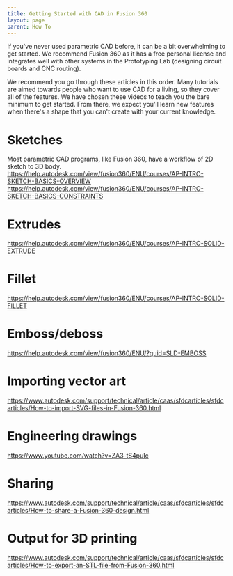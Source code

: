 ```yaml
---
title: Getting Started with CAD in Fusion 360
layout: page
parent: How To
---
```


If you've never used parametric CAD before, it can be a bit overwhelming to get started. We recommend Fusion 360 as it has a free personal license and integrates well with other systems in the Prototyping Lab (designing circuit boards and CNC routing).

We recommend you go through these articles in this order. Many tutorials are aimed towards people who want to use CAD for a living, so they cover all of the features. We have chosen these videos to teach you the bare minimum to get started. From there, we expect you'll learn new features when there's a shape that you can't create with your current knowledge.

# Sketches
Most parametric CAD programs, like Fusion 360, have a workflow of 2D sketch to 3D body. 
https://help.autodesk.com/view/fusion360/ENU/courses/AP-INTRO-SKETCH-BASICS-OVERVIEW
https://help.autodesk.com/view/fusion360/ENU/courses/AP-INTRO-SKETCH-BASICS-CONSTRAINTS

# Extrudes
https://help.autodesk.com/view/fusion360/ENU/courses/AP-INTRO-SOLID-EXTRUDE

# Fillet
https://help.autodesk.com/view/fusion360/ENU/courses/AP-INTRO-SOLID-FILLET

# Emboss/deboss
https://help.autodesk.com/view/fusion360/ENU/?guid=SLD-EMBOSS

# Importing vector art
https://www.autodesk.com/support/technical/article/caas/sfdcarticles/sfdcarticles/How-to-import-SVG-files-in-Fusion-360.html

# Engineering drawings
https://www.youtube.com/watch?v=ZA3_tS4puIc

# Sharing
https://www.autodesk.com/support/technical/article/caas/sfdcarticles/sfdcarticles/How-to-share-a-Fusion-360-design.html 

# Output for 3D printing
https://www.autodesk.com/support/technical/article/caas/sfdcarticles/sfdcarticles/How-to-export-an-STL-file-from-Fusion-360.html